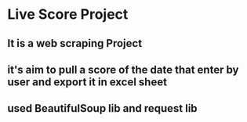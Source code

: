 # Live Score Project

## It is a web scraping Project 
## it's aim to pull a score of the date that enter by user and export it in excel sheet 
## used BeautifulSoup lib and request lib 
